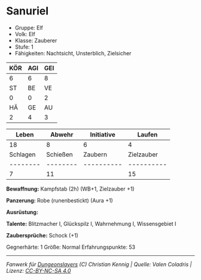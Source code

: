 # Sanuriel  
- Gruppe: Elf  
- Volk: Elf  
- Klasse: Zauberer  
- Stufe: 1  
- Fähigkeiten: Nachtsicht, Unsterblich, Zielsicher  


| KÖR | AGI | GEI |  
| --- | --- | --- |  
| 6   | 6   | 8   |
| ST  | BE  | VE  |  
| 0   | 0   | 2   |
| HÄ  | GE  | AU  |  
| 2   | 4   | 3   |


| Leben    | Abwehr   | Initiative | Laufen     |
| -------- | -------- | ---------- | ---------- |
| 18       | 8        | 6          | 4          |
| Schlagen | Schießen | Zaubern    | Zielzauber |
| -------- | -------- | ---------- | ---------- |
| 7        | 11       |            | 15         |

**Bewaffnung:**
Kampfstab (2h) (WB+1, Zielzauber +1)

**Panzerung:**
Robe (runenbestickt) (Aura +1)

**Ausrüstung:**


**Talente:**
Blitzmacher I, Glückspilz I, Wahrnehmung I, Wissensgebiet I

**Zaubersprüche:**
Schock (+1)

Gegnerhärte: 1
Größe: Normal
Erfahrungspunkte: 53



___
*Fanwerk für [Dungeonslayers](https://www.dungeonslayers.net/) (C) Christian Kennig | Quelle: Valen Coladris | Lizenz: [CC-BY-NC-SA 4.0](https://creativecommons.org/licenses/by-nc-sa/4.0/deed.de)*